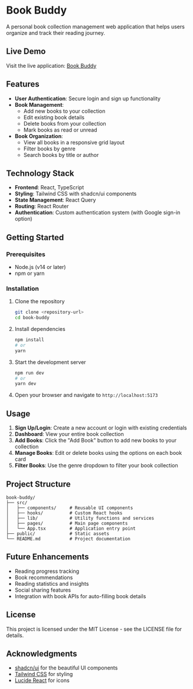 
# Book Buddy

A personal book collection management web application that helps users organize and track their reading journey.

## Live Demo

Visit the live application: [Book Buddy](https://book-buddy-binder.vercel.app/)

## Features

- **User Authentication**: Secure login and sign up functionality
- **Book Management**:
  - Add new books to your collection
  - Edit existing book details
  - Delete books from your collection
  - Mark books as read or unread
- **Book Organization**:
  - View all books in a responsive grid layout
  - Filter books by genre
  - Search books by title or author

## Technology Stack

- **Frontend**: React, TypeScript
- **Styling**: Tailwind CSS with shadcn/ui components
- **State Management**: React Query
- **Routing**: React Router
- **Authentication**: Custom authentication system (with Google sign-in option)

## Getting Started

### Prerequisites

- Node.js (v14 or later)
- npm or yarn

### Installation

1. Clone the repository
   ```bash
   git clone <repository-url>
   cd book-buddy
   ```

2. Install dependencies
   ```bash
   npm install
   # or
   yarn
   ```

3. Start the development server
   ```bash
   npm run dev
   # or
   yarn dev
   ```

4. Open your browser and navigate to `http://localhost:5173`

## Usage

1. **Sign Up/Login**: Create a new account or login with existing credentials
2. **Dashboard**: View your entire book collection
3. **Add Books**: Click the "Add Book" button to add new books to your collection
4. **Manage Books**: Edit or delete books using the options on each book card
5. **Filter Books**: Use the genre dropdown to filter your book collection

## Project Structure

```
book-buddy/
├── src/
│   ├── components/     # Reusable UI components
│   ├── hooks/          # Custom React hooks
│   ├── lib/            # Utility functions and services
│   ├── pages/          # Main page components
│   └── App.tsx         # Application entry point
├── public/             # Static assets
└── README.md           # Project documentation
```

## Future Enhancements

- Reading progress tracking
- Book recommendations
- Reading statistics and insights
- Social sharing features
- Integration with book APIs for auto-filling book details

## License

This project is licensed under the MIT License - see the LICENSE file for details.

## Acknowledgments

- [shadcn/ui](https://ui.shadcn.com/) for the beautiful UI components
- [Tailwind CSS](https://tailwindcss.com/) for styling
- [Lucide React](https://lucide.dev/) for icons
